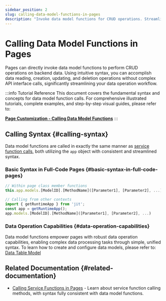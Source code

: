 ```yaml
---
sidebar_position: 2
slug: calling-data-model-functions-in-pages
description: "Invoke data model functions for CRUD operations. Streamlined data operations without complex API calls using intuitive syntax."
---
```


# Calling Data Model Functions in Pages

Pages can directly invoke data model functions to perform CRUD operations on backend data. Using intuitive syntax, you can accomplish data reading, creation, updating, and deletion operations without complex API interface calls, significantly streamlining your data operation workflow.

:::info Tutorial Reference
This document covers the fundamental syntax and concepts for data model function calls. For comprehensive illustrated tutorials, complete examples, and step-by-step visual guides, please refer to:

**[Page Customization - Calling Data Model Functions](../frontend-ui-customization/page-customization#call-data-model-function)**
:::

## Calling Syntax {#calling-syntax}

Data model functions are called in exactly the same manner as [service function calls](./calling-service-functions-in-pages), both utilizing the `app` object with consistent and streamlined syntax.

### Basic Syntax in Full-Code Pages {#basic-syntax-in-full-code-pages}

```typescript
// Within page class member functions
this.app.models.[ModelID].[MethodName]([Parameter1], [Parameter2], ...)

// Calling from other contexts
import { getRuntimeApp } from 'jit';
const app = getRuntimeApp();
app.models.[ModelID].[MethodName]([Parameter1], [Parameter2], ...)
```

### Data Operation Capabilities {#data-operation-capabilities}
Data model functions empower pages with robust data operation capabilities, enabling complex data processing tasks through simple, unified syntax. To learn how to create and configure data models, please refer to: [Data Table Model](../data-modeling/data-table-model.md)

## Related Documentation {#related-documentation}

- [Calling Service Functions in Pages](./calling-service-functions-in-pages) - Learn about service function calling methods, with syntax fully consistent with data model functions.

